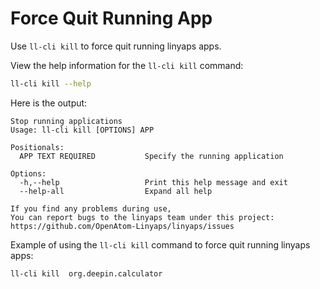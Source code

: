 <!--
SPDX-FileCopyrightText: 2023 UnionTech Software Technology Co., Ltd.

SPDX-License-Identifier: LGPL-3.0-or-later
-->

# Force Quit Running App

Use `ll-cli kill` to force quit running linyaps apps.

View the help information for the `ll-cli kill` command:

```bash
ll-cli kill --help
```

Here is the output:

```text
Stop running applications
Usage: ll-cli kill [OPTIONS] APP

Positionals:
  APP TEXT REQUIRED           Specify the running application

Options:
  -h,--help                   Print this help message and exit
  --help-all                  Expand all help

If you find any problems during use,
You can report bugs to the linyaps team under this project: https://github.com/OpenAtom-Linyaps/linyaps/issues
```

Example of using the `ll-cli kill` command to force quit running linyaps apps:

```bash
ll-cli kill  org.deepin.calculator
```

